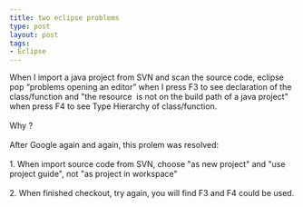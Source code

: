 ```yaml
--- 
title: two eclipse problems
type: post
layout: post
tags: 
- Eclipse
---
```

When I import a java project from SVN and scan the source code, eclipse pop “problems opening an editor” when I press F3 to see declaration of the class/function and "the resource  is not on the build path of a java project" when press F4 to see Type Hierarchy of class/function.<br /><br />Why ?<br /><br />After Google again and again, this prolem was resolved:<br /><br />1. When import source code from SVN, choose "as new project" and "use project guide", not "as project in workspace"<br /><br />2. When finished checkout, try again, you will find F3 and F4 could be used.
